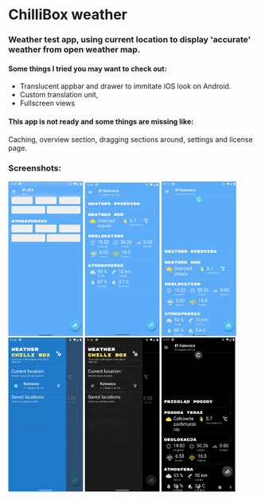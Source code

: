 # ChilliBox weather

### Weather test app, using current location to display 'accurate' weather from open weather map. 
#### Some things I tried you may want to check out:
* Translucent appbar and drawer to immitate iOS look on Android. 
* Custom translation unit,
* Fullscreen views 

#### This app is not ready and some things are missing like:
Caching, overview section, dragging sections around, settings and license page.

### Screenshots:
<img src="/Screenshots/s0.jpg?raw=true" alt="Your image title" width="150"/> <img src="/Screenshots/s1.png?raw=true" alt="Your image title" width="150"/> <img src="/Screenshots/s2.jpg?raw=true" alt="Your image title" width="150"/> <img src="/Screenshots/s3.png?raw=true" alt="Your image title" width="150"/> <img src="/Screenshots/s4.png?raw=true" alt="Your image title" width="150"/> <img src="/Screenshots/s5.jpg?raw=true" alt="Your image title" width="148"/>
